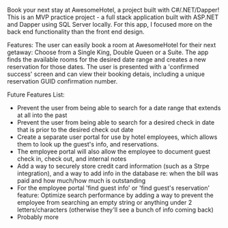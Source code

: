 Book your next stay at AwesomeHotel, a project built with C#/.NET/Dapper!
This is an MVP practice project - a full stack application built with ASP.NET and Dapper using SQL Server locally.
For this app, I focused more on the back end functionality than the front end design.

Features:
The user can easily book a room at AwesomeHotel for their next getaway: Choose from a Single King, Double Queen or a Suite.
The app finds the available rooms for the desired date range and creates a new reservation for those dates.
The user is presented with a 'confirmed success' screen and can view their booking detais, including a unique reservation GUID confirmation number. 

Future Features List:
- Prevent the user from being able to search for a date range that extends at all into the past
- Prevent the user from being able to search for a desired check in date that is prior to the desired check out date
- Create a separate user portal for use by hotel employees, which allows them to look up the guest's info, and reservations.
- The employee portal will also allow the employee to document guest check in, check out, and internal notes
- Add a way to securely store credit card information (such as a Strpe integration), and a way to add info in the database re: when the bill was paid and how much/how much is outstanding 
- For the employee portal 'find guest info' or 'find guest's reservation' feature: Optimize search performance by adding a way to prevent the employee from searching an empty string or anything under 2 letters/characters (otherwise they'll see a bunch of info coming back)
- Probably more
